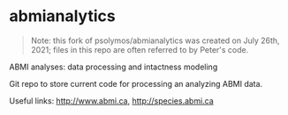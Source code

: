# abmianalytics

> Note: this fork of psolymos/abmianalytics was created on July 26th, 2021; files in this repo are often referred to by Peter's code.

ABMI analyses: data processing and intactness modeling

Git repo to store current code for processing an analyzing ABMI data.

Useful links: http://www.abmi.ca, http://species.abmi.ca
